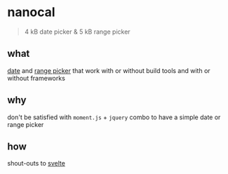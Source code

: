 # nanocal

> 4 kB date picker & 5 kB range picker

## what

[date](nanocal/README.md) and [range picker](ranger/README.md) that work with or without build tools and with or without frameworks

## why

don't be satisfied with `moment.js` + `jquery` combo to have a simple date or range picker

## how

shout-outs to [svelte](https://svelte.technology/)
